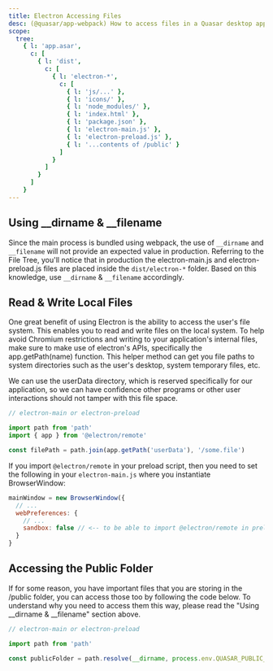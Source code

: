 ```yaml
---
title: Electron Accessing Files
desc: (@quasar/app-webpack) How to access files in a Quasar desktop app.
scope:
  tree:
    { l: 'app.asar',
      c: [
        { l: 'dist',
          c: [
            { l: 'electron-*',
              c: [
                { l: 'js/...' },
                { l: 'icons/' },
                { l: 'node_modules/' },
                { l: 'index.html' },
                { l: 'package.json' },
                { l: 'electron-main.js' },
                { l: 'electron-preload.js' },
                { l: '...contents of /public' }
              ]
            }
          ]
        }
      ]
    }
---
```


## Using __dirname & __filename
Since the main process is bundled using webpack, the use of `__dirname` and `__filename` will not provide an expected value in production. Referring to the File Tree, you'll notice that in production the electron-main.js and electron-preload.js files are placed inside the `dist/electron-*` folder. Based on this knowledge, use `__dirname` & `__filename` accordingly.

<doc-tree :def="scope.tree" />

## Read & Write Local Files
One great benefit of using Electron is the ability to access the user's file system. This enables you to read and write files on the local system. To help avoid Chromium restrictions and writing to your application's internal files, make sure to make use of electron's APIs, specifically the app.getPath(name) function. This helper method can get you file paths to system directories such as the user's desktop, system temporary files, etc.

We can use the userData directory, which is reserved specifically for our application, so we can have confidence other programs or other user interactions should not tamper with this file space.

```js
// electron-main or electron-preload

import path from 'path'
import { app } from '@electron/remote'

const filePath = path.join(app.getPath('userData'), '/some.file')
```

If you import `@electron/remote` in your preload script, then you need to set the following in your `electron-main.js` where you instantiate BrowserWindow:

```js
mainWindow = new BrowserWindow({
  // ...
  webPreferences: {
    // ...
    sandbox: false // <-- to be able to import @electron/remote in preload script
  }
}
```

## Accessing the Public Folder

If for some reason, you have important files that you are storing in the /public folder, you can access those too by following the code below. To understand why you need to access them this way, please read the "Using __dirname & __filename" section above.

```js
// electron-main or electron-preload

import path from 'path'

const publicFolder = path.resolve(__dirname, process.env.QUASAR_PUBLIC_FOLDER)
```
